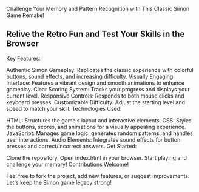 Challenge Your Memory and Pattern Recognition with This Classic Simon Game Remake!

## Relive the Retro Fun and Test Your Skills in the Browser

Key Features:

Authentic Simon Gameplay: Replicates the classic experience with colorful buttons, sound effects, and increasing difficulty.
Visually Engaging Interface: Features a vibrant design and smooth animations to enhance gameplay.
Clear Scoring System: Tracks your progress and displays your current level.
Responsive Controls: Responds to both mouse clicks and keyboard presses.
Customizable Difficulty: Adjust the starting level and speed to match your skill.
Technologies Used:

HTML: Structures the game's layout and interactive elements.
CSS: Styles the buttons, scores, and animations for a visually appealing experience.
JavaScript: Manages game logic, generates random patterns, and handles user interactions.
Audio Elements: Integrates sound effects for button presses and correct/incorrect answers.
Get Started:

Clone the repository.
Open index.html in your browser.
Start playing and challenge your memory!
Contributions Welcome!

Feel free to fork the project, add new features, or suggest improvements. Let's keep the Simon game legacy strong!
